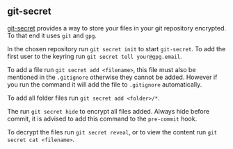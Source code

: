 ## git-secret
[git-secret](https://git-secret.io/) provides a way to store your files in your git repository encrypted. To that end it uses `git` and `gpg`.

In the chosen repository run `git secret init` to start `git-secret`. To add the first user to the keyring run `git secret tell your@gpg.email`.

To add a file run `git secret add <filename>`, this file must also be mentioned in the `.gitignore` otherwise they cannot be added. 
However if you run the command it will add the file to `.gitignore` automatically.

To add all folder files run `git secret add <folder>/*`.

The run `git secret hide` to encrypt all files added. Always hide before commit, it is advised to add this command to the `pre-commit` hook.

To decrypt the files run `git secret reveal`, or to view the content run `git secret cat <filename>`.
